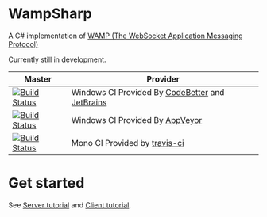 WampSharp
=========


A C# implementation of [WAMP (The WebSocket Application Messaging Protocol)][WampLink]

Currently still in development.

Master | Provider
------ | --------
[![Build Status][WinImgMaster]][WinLinkMaster] | Windows CI Provided By [CodeBetter][] and [JetBrains][] 
[![Build Status][AppVeyorImgMaster]][AppVeyorLinkMaster] | Windows CI Provided By [AppVeyor][]
[![Build Status][MonoImgMaster]][MonoLinkMaster] | Mono CI Provided by [travis-ci][] 

[WampLink]:http://wamp.ws

[WinImgMaster]:http://teamcity.codebetter.com/app/rest/builds/buildType:\(id:bt1199\)/statusIcon
[WinLinkMaster]:http://teamcity.codebetter.com/viewLog.html?buildTypeId=bt1199&buildId=lastFinished&guest=1
[MonoImgMaster]:https://travis-ci.org/darkl/WampSharp.png?branch=wampv2
[MonoLinkMaster]:https://travis-ci.org/darkl/WampSharp
[AppVeyorLinkMaster]:https://ci.appveyor.com/project/wampsharp-wampv2
[AppVeyorImgMaster]:https://ci.appveyor.com/api/projects/status?id=5p03p1mkwuaxnoav

[JetBrains]:http://www.jetbrains.com/
[CodeBetter]:http://codebetter.com/
[travis-ci]:https://travis-ci.org/
[AppVeyor]:http://www.appveyor.com/

Get started
===========

See [Server tutorial](https://github.com/darkl/WampSharp/wiki/Getting-started) and [Client tutorial](https://github.com/darkl/WampSharp/wiki/Getting-started-with-WAMP-client).
